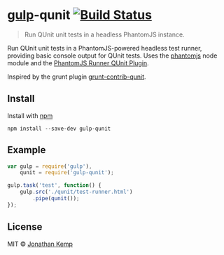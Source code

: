 # [gulp](https://github.com/wearefractal/gulp)-qunit [![Build Status](https://travis-ci.org/jonkemp/gulp-qunit.png?branch=master)](https://travis-ci.org/jonkemp/gulp-qunit)

> Run QUnit unit tests in a headless PhantomJS instance.

Run QUnit unit tests in a PhantomJS-powered headless test runner, providing basic console output for QUnit tests. Uses the [phantomjs](https://github.com/Obvious/phantomjs) node module and the [PhantomJS Runner QUnit Plugin](https://github.com/jonkemp/qunit-phantomjs-runner).

Inspired by the grunt plugin [grunt-contrib-qunit](https://github.com/gruntjs/grunt-contrib-qunit).


## Install

Install with [npm](https://npmjs.org/package/gulp-qunit)

```
npm install --save-dev gulp-qunit
```


## Example

```js
var gulp = require('gulp'),
    qunit = require('gulp-qunit');

gulp.task('test', function() {
    gulp.src('./qunit/test-runner.html')
        .pipe(qunit());
});
```


## License

MIT © [Jonathan Kemp](http://jonkemp.com)